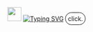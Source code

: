 <div align="center"> 
  <img src="https://github.com/blackcater/blackcater/raw/main/images/Hi.gif" height="32"/></h1>
  <a href="https://git.io/typing-svg"><img src="https://readme-typing-svg.demolab.com?font=Fira+Code&pause=1000&center=true&vCenter=true&width=435&lines=Why+are+you+here?" alt="Typing SVG" /></a>
  <a href="https://quvi.is-a.dev" style="padding: 5px; border: 1px solid black; border-radius: 30px; text-decoration: none;">click.</a>

</div>
